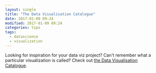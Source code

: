 ```yaml
---
layout: single
title: "The Data Visualisation Catalogue"
date: 2017-01-09 09:24
modified: 2017-01-09 09:24
categories: tips
tags:
  - datascience
  - visualization
---
```


Looking for inspiration for your data viz project?
Can't remember what a particular visualization is called?
Check out [the Data Visualisation Catalogue](http://www.datavizcatalogue.com/?utm_campaign=Data%2BElixir&utm_medium=email&utm_source=Data_Elixir_113).

